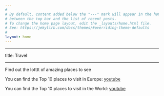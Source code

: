 ```yaml
---
#
# By default, content added below the "---" mark will appear in the home page
# between the top bar and the list of recent posts.
# To change the home page layout, edit the _layouts/home.html file.
# See: https://jekyllrb.com/docs/themes/#overriding-theme-defaults
#
layout: home
---
```

---
title: Travel

---

Find out the lotttt of amazing places to see

You can find the Top 10 places to visit in Europe:
[youtube](https://www.youtube.com/watch?v=-jIEdf-JOIw)

You can find the Top 10 places to visit in the World:
[youtube](https://www.youtube.com/watch?v=yiG6aIU9TYM)

